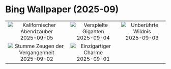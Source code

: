 # Bing Wallpaper (2025-09)

|  |  |  |
|:---:|:---:|:---:|
| ![](https://www.bing.com/th?id=OHR.SunsetPier_DE-DE1211328081_400x240.jpg "Kalifornischer Abendzauber") 2025-09-05 | ![](https://www.bing.com/th?id=OHR.WrestlingBears_DE-DE4535845239_400x240.jpg "Verspielte Giganten") 2025-09-04 | ![](https://www.bing.com/th?id=OHR.MinnesotaWaters_DE-DE6807349928_400x240.jpg "Unberührte Wildnis") 2025-09-03 |
| ![](https://www.bing.com/th?id=OHR.DeadvleiTrees_DE-DE6613331232_400x240.jpg "Stumme Zeugen der Vergangenheit") 2025-09-02 | ![](https://www.bing.com/th?id=OHR.TrulliHouses_DE-DE2753356790_400x240.jpg "Einzigartiger Charme") 2025-09-01 |  |

